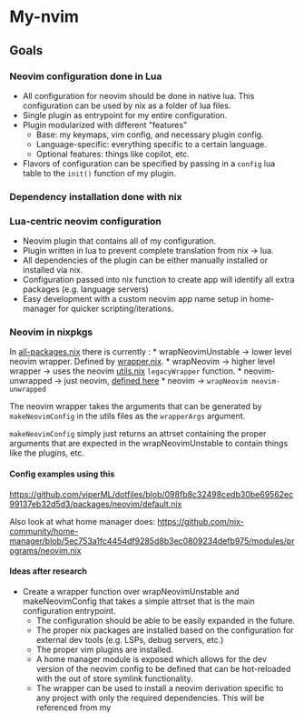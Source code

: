 # My-nvim

## Goals

### Neovim configuration done in Lua

* All configuration for neovim should be done in native lua. This configuration can be used by nix as a folder of lua files.
* Single plugin as entrypoint for my entire configuration.
* Plugin modularized with different "features"
    * Base: my keymaps, vim config, and necessary plugin config.
    * Language-specific: everything specific to a certain language.
    * Optional features: things like copilot, etc.
* Flavors of configuration can be specified by passing in a `config` lua table to the `init()` function of my plugin.

### Dependency installation done with nix


### Lua-centric neovim configuration

* Neovim plugin that contains all of my configuration.
* Plugin written in lua to prevent complete translation from nix -> lua.
* All dependencies of the plugin can be either manually installed or installed via nix.
* Configuration passed into nix function to create app will identify all extra packages (e.g. language servers)
* Easy development with a custom neovim app name setup in home-manager for quicker scripting/iterations.

### Neovim in nixpkgs

In [all-packages.nix](https://github.com/NixOS/nixpkgs/blob/768ddf7007a154a502f22fb31e08302ae4154b27/pkgs/top-level/all-packages.nix) there
is currently :
    * wrapNeovimUnstable -> lower level neovim wrapper. Defined by [wrapper.nix](https://github.com/NixOS/nixpkgs/blob/master/pkgs/applications/editors/neovim/wrapper.nix).
    * wrapNeovim -> higher level wrapper -> uses the neovim [utils.nix](https://github.com/NixOS/nixpkgs/blob/master/pkgs/applications/editors/neovim/utils.nix) `legacyWrapper` function.
    * neovim-unwrapped -> just neovim, [defined here](https://github.com/NixOS/nixpkgs/blob/9f918d616c5321ad374ae6cb5ea89c9e04bf3e58/pkgs/by-name/ne/neovim-unwrapped/package.nix#L192)
    * neovim -> `wrapNeovim neovim-unwrapped`


The neovim wrapper takes the arguments that can be generated by `makeNeovimConfig` in the utils files as the `wrapperArgs` argument.

`makeNeovimConfig` simply just returns an attrset containing the proper arguments that are expected in the wrapNeovimUnstable to contain
things like the plugins, etc.


#### Config examples using this

https://github.com/viperML/dotfiles/blob/098fb8c32498cedb30be69562ec99137eb32d5d3/packages/neovim/default.nix

Also look at what home manager does: https://github.com/nix-community/home-manager/blob/5ec753a1fc4454df9285d8b3ec0809234defb975/modules/programs/neovim.nix

#### Ideas after research

* Create a wrapper function over wrapNeovimUnstable and makeNeovimConfig that takes a simple attrset that is the main configuration entrypoint.
    * The configuration should be able to be easily expanded in the future.
    * The proper nix packages are installed based on the configuration for external dev tools (e.g. LSPs, debug servers, etc.)
    * The proper vim plugins are installed.
    * A home manager module is exposed which allows for the dev version of the neovim config to be defined that can be hot-reloaded with the out of store symlink functionality.
    * The wrapper can be used to install a neovim derivation specific to any project with only the required dependencies. This will be referenced from my

